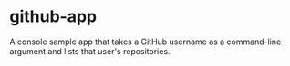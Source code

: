 # github-app

A console sample app that takes a GitHub username as a command-line argument and lists that user's repositories.
